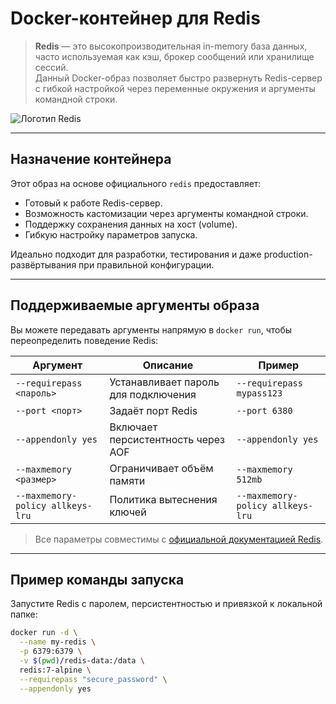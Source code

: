 # Docker-контейнер для Redis

> **Redis** — это высокопроизводительная in-memory база данных, часто используемая как кэш, брокер сообщений или хранилище сессий.  
> Данный Docker-образ позволяет быстро развернуть Redis-сервер с гибкой настройкой через переменные окружения и аргументы командной строки.

![Логотип Redis](https://alexkosarev.name/wp-content/uploads/2024/10/redis_logo-1.png)

---

##  Назначение контейнера

Этот образ на основе официального `redis` предоставляет:

- Готовый к работе Redis-сервер.
- Возможность кастомизации через аргументы командной строки.
- Поддержку сохранения данных на хост (volume).
- Гибкую настройку параметров запуска.

Идеально подходит для разработки, тестирования и даже production-развёртывания при правильной конфигурации.

---

## Поддерживаемые аргументы образа

Вы можете передавать аргументы напрямую в `docker run`, чтобы переопределить поведение Redis:

| Аргумент | Описание | Пример |
|----------|----------|--------|
| `--requirepass <пароль>` | Устанавливает пароль для подключения | `--requirepass mypass123` |
| `--port <порт>` | Задаёт порт Redis | `--port 6380` |
| `--appendonly yes` | Включает персистентность через AOF | `--appendonly yes` |
| `--maxmemory <размер>` | Ограничивает объём памяти | `--maxmemory 512mb` |
| `--maxmemory-policy allkeys-lru` | Политика вытеснения ключей | `--maxmemory-policy allkeys-lru` |

>  Все параметры совместимы с [официальной документацией Redis](https://alexkosarev.name/2024/10/22/redis-intro/).

---

##  Пример команды запуска

Запустите Redis с паролем, персистентностью и привязкой к локальной папке:

```bash
docker run -d \
  --name my-redis \
  -p 6379:6379 \
  -v $(pwd)/redis-data:/data \
  redis:7-alpine \
  --requirepass "secure_password" \
  --appendonly yes
